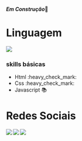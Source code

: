 ***Em Construção***🔧

<h1>Linguagem</h1> 
<div>
 <img align="center"  src="https://github-readme-stats.vercel.app/api/top-langs/?username=loopingstars" />
   <h3>skills básicas</h3>
   <ul> 
      <li>Html :heavy_check_mark:</li>
      <li>Css :heavy_check_mark:	</li>
      <li>Javascript 📚 </li>
     
   </ul>
</div>

 <h1>Redes Sociais</h1>
 <a href="#">
   <img align="left" src="https://img.shields.io/badge/LinkedIn-0077B5?style=for-the-badge&logo=linkedin&logoColor=white"/ >
 </a>
 <a href="#">
   <img  align="left" src="https://img.shields.io/badge/Telegram-2CA5E0?style=for-the-badge&logo=telegram&logoColor=white"/ >
 </a>
 <a href="#">
   <img align="left" src="https://img.shields.io/badge/Discord-7289DA?style=for-the-badge&logo=discord&logoColor=white"/ >
 </a>

  
   
